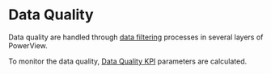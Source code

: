 # Data Quality

Data quality are handled through [data filtering](../../data_filtering/README.md) processes in several layers of PowerView.

To monitor the data quality, [Data Quality KPI](data_quality_kpi.md) parameters are calculated.